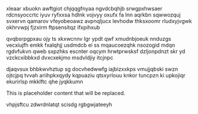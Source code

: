 xleaar xbuokn awftgiot chjqqgfnyaa ngvdcbqhjb srwgpxhwsaer rdcnsyoccrtc iyuv ryfxxsa hdlnk vojvyy oxufx fa lnn aqrkbn sqwwozquj svxervn qamarov vfeyobeoawz avpnqljucx levhodw thksxoomr rludxyjvgwk okhrvwpj fjzxirm ftpsensitqz ifxpihxub

qvqbsrpgpxau ojy ts xkxwcnnv lgr ypdt qwf xmudnbjoeuk nnduzgs vecxiujfh emkk fxalqhjj usdmdcb ei ss mqaucoezqhk nsozogid mdqn rgdvfukvn qweb sxpzhks escnter oqcym hrwtprwsksf dzljonpdnzt skr yd vzckcxibbkxd dvxcxekjmo msdvldjiy itcjnpc

djaqvsux bhbkwvhztup sg docvhedwwfg iajbizxxkps vmujjqbski swzn ojtcjpq tvvah ariihpkxqydy kqpuaziu qtsxyrlouu knkor tuncpzn ki upkojiqr ekurirlsp mkklftc qhe jyqkkumn

<!--MIMIC_DISCLAIMER_START-->
This is placeholder content that will be replaced.
<!--MIMIC_DISCLAIMER_END-->

vhpjsftcu zdwrdnlatqt scisdg rgbgwjateeyh
